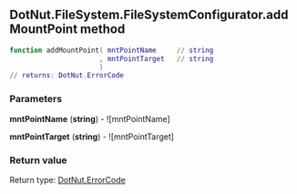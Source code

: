 ## DotNut.FileSystem.FileSystemConfigurator.addMountPoint method


```lua
function addMountPoint( mntPointName     // string
                      , mntPointTarget   // string
                      )
// returns: DotNut.ErrorCode
```


### Parameters

**mntPointName** (**string**) - ![mntPointName]

**mntPointTarget** (**string**) - ![mntPointTarget]

### Return value

Return type: [DotNut.ErrorCode](../../../DotNut/ErrorCode.md)

